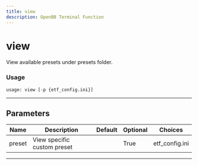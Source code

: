 ```yaml
---
title: view
description: OpenBB Terminal Function
---
```


# view

View available presets under presets folder.

### Usage 
```python
usage: view [-p {etf_config.ini}]
```

---
## Parameters

| Name | Description | Default | Optional | Choices |
| ---- | ----------- | ------- | -------- | ------- |
| preset | View specific custom preset |  | True | etf_config.ini |


---
